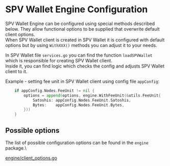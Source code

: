 # SPV Wallet Engine Configuration

SPV Wallet Engine can be configured using special methods described below. They allow functional options to be supplied that overwrite default client options.\
When SPV Wallet client is created in SPV Wallet it is configured with default options but by using `WithXXX()` methods you can adjust it to your needs.

In SPV Wallet file `services.go` you can find the function `loadSPVWallet` which is responsible for creating SPV Wallet client.\
Inside it, you can find logic which checks the config and adjusts SPV Wallet client to it.

Example - setting fee unit in SPV Wallet client using config file `appConfig`:

```go
    if appConfig.Nodes.FeeUnit != nil {
        options = append(options, engine.WithFeeUnit(&utils.FeeUnit{
            Satoshis: appConfig.Nodes.FeeUnit.Satoshis,
            Bytes:    appConfig.Nodes.FeeUnit.Bytes,
        }))
    }
```

## Possible options

The list of possible configuration options can be found in the `engine` package.\

[engine/client_options.go](https://github.com/bitcoin-sv/spv-wallet/blob/master/engine/client_options.go)

